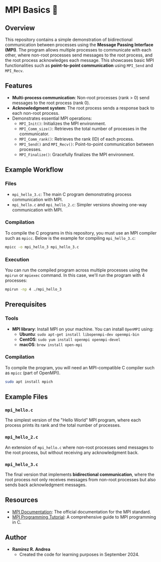 # MPI Basics 📄
## Overview
This repository contains a simple demonstration of bidirectional communication between processes using the **Message Passing Interface (MPI)**. The program allows multiple processes to communicate with each other, where non-root processes send messages to the root process, and the root process acknowledges each message. This showcases basic MPI functionalities such as **point-to-point communication** using `MPI_Send` and `MPI_Recv`.

## Features
- **Multi-process communication**: Non-root processes (rank > 0) send messages to the root process (rank 0).
- **Acknowledgment system**: The root process sends a response back to each non-root process.
- Demonstrates essential MPI operations:
  - `MPI_Init()`: Initializes the MPI environment.
  - `MPI_Comm_size()`: Retrieves the total number of processes in the communicator.
  - `MPI_Comm_rank()`: Retrieves the rank (ID) of each process.
  - `MPI_Send()` and `MPI_Recv()`: Point-to-point communication between processes.
  - `MPI_Finalize()`: Gracefully finalizes the MPI environment.

## Example Workflow

### Files
- `mpi_hello_3.c`: The main C program demonstrating process communication with MPI.
- `mpi_hello.c` and `mpi_hello_2.c`: Simpler versions showing one-way communication with MPI.

### Compilation
To compile the C programs in this repository, you must use an MPI compiler such as `mpicc`. Below is the example for compiling `mpi_hello_3.c`:

```bash
mpicc -o mpi_hello_3 mpi_hello_3.c
```

### Execution
You can run the compiled program across multiple processes using the `mpirun` or `mpiexec` command. In this case, we'll run the program with 4 processes:

```bash
mpirun -np 4 ./mpi_hello_3
```

## Prerequisites

### Tools
- **MPI library**: Install MPI on your machine. You can install `OpenMPI` using:
  - **Ubuntu**: `sudo apt-get install libopenmpi-dev openmpi-bin`
  - **CentOS**: `sudo yum install openmpi openmpi-devel`
  - **macOS**: `brew install open-mpi`

### Compilation
To compile the program, you will need an MPI-compatible C compiler such as `mpicc` (part of OpenMPI).

```bash
sudo apt install mpich
```

## Example Files

### `mpi_hello.c`
The simplest version of the "Hello World" MPI program, where each process prints its rank and the total number of processes.

### `mpi_hello_2.c`
An extension of `mpi_hello.c` where non-root processes send messages to the root process, but without receiving any acknowledgment back.

### `mpi_hello_3.c`
The final version that implements **bidirectional communication**, where the root process not only receives messages from non-root processes but also sends back acknowledgment messages.

## Resources
- [MPI Documentation](https://www.mpi-forum.org/docs/): The official documentation for the MPI standard.
- [MPI Programming Tutorial](https://curc.readthedocs.io/en/latest/programming/MPI-C.html): A comprehensive guide to MPI programming in C.

## Author
- **Ramirez R. Andrea**  
  - Created the code for learning purposes in September 2024.
